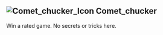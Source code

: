 ## ![Comet_chucker_Icon](https://raw.githubusercontent.com/1IlIl/wikidata/main/achievement_icons/Comet_chucker.png) Comet_chucker





Win a rated game. No secrets or tricks here.


